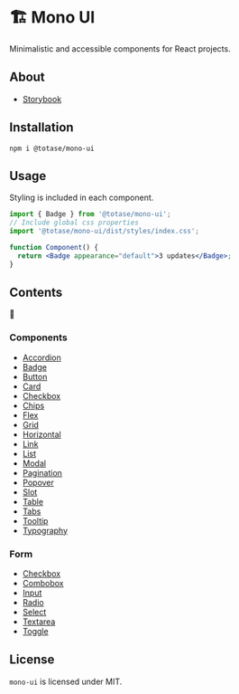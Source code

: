 # 🏗️ Mono UI

Minimalistic and accessible components for React projects.

## About

- [Storybook](https://totase.github.io/mono-ui)

## Installation

```
npm i @totase/mono-ui
```

## Usage

Styling is included in each component.

```jsx
import { Badge } from '@totase/mono-ui';
// Include global css properties
import '@totase/mono-ui/dist/styles/index.css';

function Component() {
  return <Badge appearance="default">3 updates</Badge>;
}
```

## Contents

🚧

### Components

- [Accordion](./src/components/Accordion)
- [Badge](./src/components/Badge)
- [Button](./src/components/Button)
- [Card](./src/components/Card)
- [Checkbox](./src/components/Checkbox)
- [Chips](./src/components/Chips)
- [Flex](./src/components/Flex)
- [Grid](./src/components/Grid)
- [Horizontal](./src/components/Horizontal)
- [Link](./src/components/Link)
- [List](./src/components/List)
- [Modal](./src/components/Modal)
- [Pagination](./src/components/Pagination)
- [Popover](./src/components/Popover)
- [Slot](./src/components/Slot)
- [Table](./src/components/Table)
- [Tabs](./src/components/Tabs)
- [Tooltip](./src/components/Tooltip)
- [Typography](./src/components/Typography)

### Form

- [Checkbox](./src/components/Checkbox)
- [Combobox](./src/components/Combobox)
- [Input](./src/components/Input)
- [Radio](./src/components/Radio)
- [Select](./src/components/Select)
- [Textarea](./src/components/Textarea)
- [Toggle](./src/components/Toggle)

## License

`mono-ui` is licensed under MIT.
